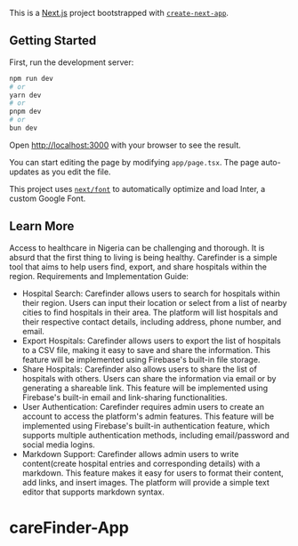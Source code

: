 This is a [Next.js](https://nextjs.org/) project bootstrapped with [`create-next-app`](https://github.com/vercel/next.js/tree/canary/packages/create-next-app).

## Getting Started

First, run the development server:

```bash
npm run dev
# or
yarn dev
# or
pnpm dev
# or
bun dev
```

Open [http://localhost:3000](http://localhost:3000) with your browser to see the result.

You can start editing the page by modifying `app/page.tsx`. The page auto-updates as you edit the file.

This project uses [`next/font`](https://nextjs.org/docs/basic-features/font-optimization) to automatically optimize and load Inter, a custom Google Font.

## Learn More
Access to healthcare in Nigeria can be challenging and thorough. It is absurd that the first thing to living is being healthy. Carefinder is a simple tool that aims to help users find, export, and share hospitals within the region. 
Requirements and Implementation Guide:
- Hospital Search: Carefinder allows users to search for hospitals within their region. Users can input their location or select from a list of nearby cities to find hospitals in their area. The platform will list hospitals and their respective contact details, including address, phone number, and email.
- Export Hospitals: Carefinder allows users to export the list of hospitals to a CSV file, making it easy to save and share the information. This feature will be implemented using Firebase's built-in file storage.
- Share Hospitals: Carefinder also allows users to share the list of hospitals with others. Users can share the information via email or by generating a shareable link. This feature will be implemented using Firebase's built-in email and link-sharing functionalities.
- User Authentication: Carefinder requires admin users to create an account to access the platform's admin features. This feature will be implemented using Firebase's built-in authentication feature, which supports multiple authentication methods, including email/password and social media logins.
- Markdown Support: Carefinder allows admin users to write content(create hospital entries and corresponding details) with a markdown. This feature makes it easy for users to format their content, add links, and insert images. The platform will provide a simple text editor that supports markdown syntax.
# careFinder-App